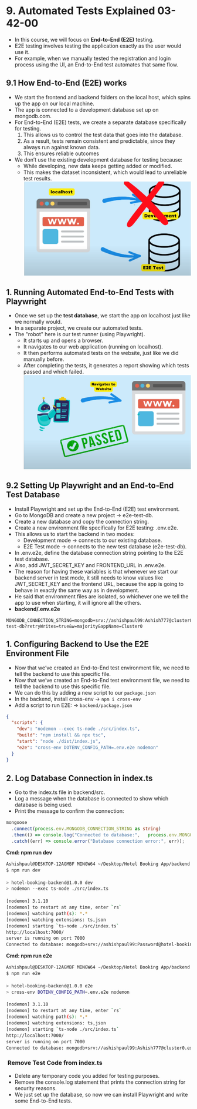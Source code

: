 # 9. Automated Tests Explained 03-42-00
- In this course, we will focus on **End-to-End (E2E)** testing.
- E2E testing involves testing the application exactly as the user would use it.
- For example, when we manually tested the registration and login process using the UI, an End-to-End test automates that same flow.
## 9.1 How End-to-End (E2E) works
- We start the frontend and backend folders on the local host, which spins up the app on our local machine.
- The app is connected to a development database set up on mongodb.com.
- For End-to-End (E2E) tests, we create a separate database specifically for testing.
	1. This allows us to control the test data that goes into the database.
	2. As a result, tests remain consistent and predictable, since they always run against known data.
	3. This ensures reliable outcomes
- We don’t use the existing development database for testing because:
	- While developing, new data keeps getting added or modified.
	- This makes the dataset inconsistent, which would lead to unreliable test results.
	 ![](Images/Pasted%20image%2020251002161717.png)
## 1. Running Automated End-to-End Tests with Playwright
- Once we set up the **test database**, we start the app on localhost just like we normally would.  
- In a separate project, we create our automated tests.
- The "robot" here is our test runner (using Playwright).
	- It starts up and opens a browser.
	- It navigates to our web application (running on localhost).
	- It then performs automated tests on the website, just like we did manually before.
	- After completing the tests, it generates a report showing which tests passed and which failed.
	 ![](Images/Pasted%20image%2020251002161736.png)
## 9.2 Setting Up Playwright and an End-to-End Test Database
- Install Playwright and set up the End-to-End (E2E) test environment.
- Go to MongoDB and create a new project → e2e-test-db.
- Create a new database and copy the connection string.
- Create a new environment file specifically for E2E testing: .env.e2e.
- This allows us to start the backend in two modes:
	- Development mode → connects to our existing database.
	- E2E Test mode → connects to the new test database (e2e-test-db).
- In .env.e2e, define the database connection string pointing to the E2E test database.
- Also, add JWT_SECRET_KEY and FRONTEND_URL in .env.e2e.
- The reason for having these variables is that whenever we start our backend server in test mode, it still needs to know values like JWT_SECRET_KEY and the frontend URL, because the app is going to behave in exactly the same way as in development.
- He said that environment files are isolated, so whichever one we tell the app to use when starting, it will ignore all the others.
- **backend/.env.e2e**
```env
MONGODB_CONNECTION_STRING=mongodb+srv://ashishpaul99:Ashish777@cluster0.exm5h3r.mongodb.net/e2e-test-db?retryWrites=true&w=majority&appName=Cluster0
```

## 1. Configuring Backend to Use the E2E Environment File

- Now that we’ve created an End-to-End test environment file, we need to tell the backend to use this specific file.
- Now that we’ve created an End-to-End test environment file, we need to tell the backend to use this specific file.
- We can do this by adding a new script to our `package.json`
- In the backend, install cross-env → `npm i cross-env`
- Add a script to run E2E: → `backend/package.json`
```json
{
  "scripts": {
    "dev": "nodemon --exec ts-node ./src/index.ts",
    "build": "npm install && npx tsc",
    "start": "node ./dist/index.js",
    "e2e": "cross-env DOTENV_CONFIG_PATH=.env.e2e nodemon"
  }
}
```

## 2. Log Database Connection in index.ts
- Go to the index.ts file in backend/src.
- Log a message when the database is connected to show which database is being used.
- Print the message to confirm the connection:
```ts
mongoose
  .connect(process.env.MONGODB_CONNECTION_STRING as string)
  .then(() => console.log("Connected to database:",   process.env.MONGODB_CONNECTION_STRING))
  .catch((err) => console.error("Database connection error:", err));

```

**Cmd: npm run dev**
```bash
Ashishpaul@DESKTOP-12AGMBF MINGW64 ~/Desktop/Hotel Booking App/backend (main)
$ npm run dev

> hotel-booking-backend@1.0.0 dev      
> nodemon --exec ts-node ./src/index.ts

[nodemon] 3.1.10
[nodemon] to restart at any time, enter `rs`
[nodemon] watching path(s): *.*
[nodemon] watching extensions: ts,json      
[nodemon] starting `ts-node ./src/index.ts` 
http://localhost:7000/
server is running on port 7000
Connected to database: mongodb+srv://ashishpaul99:Password@hotel-booking-app-db.cnftan3.mongodb.net/?retryWrites=true&w=majority&appName=hotel-booking-app-db
```

**Cmd: npm run e2e**
```bash
Ashishpaul@DESKTOP-12AGMBF MINGW64 ~/Desktop/Hotel Booking App/backend (main)
$ npm run e2e

> hotel-booking-backend@1.0.0 e2e
> cross-env DOTENV_CONFIG_PATH=.env.e2e nodemon

[nodemon] 3.1.10
[nodemon] to restart at any time, enter `rs`
[nodemon] watching path(s): *.*
[nodemon] watching extensions: ts,json
[nodemon] starting `ts-node ./src/index.ts`
http://localhost:7000/
server is running on port 7000
Connected to database: mongodb+srv://ashishpaul99:Ashish777@cluster0.exm5h3r.mongodb.net/e2e-test-db?retryWrites=true&w=majority&appName=Cluster0
```

###  **Remove Test Code from index.ts**
- Delete any temporary code you added for testing purposes.
- Remove the console.log statement that prints the connection string for security reasons.
- We just set up the database, so now we can install Playwright and write some End-to-End tests.



